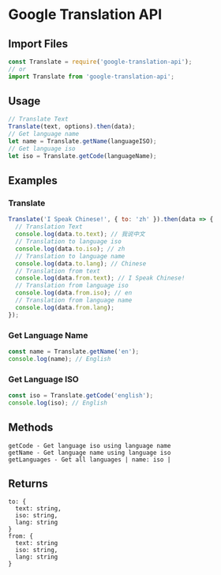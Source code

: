 # Google Translation API

## Import Files

```js
const Translate = require('google-translation-api');
// or
import Translate from 'google-translation-api';
```

## Usage

```js
// Translate Text
Translate(text, options).then(data);
// Get language name
let name = Translate.getName(languageISO);
// Get language iso
let iso = Translate.getCode(languageName);
```

## Examples

### Translate
```js
Translate('I Speak Chinese!', { to: 'zh' }).then(data => {
  // Translation Text
  console.log(data.to.text); // 我说中文
  // Translation to language iso
  console.log(data.to.iso); // zh
  // Translation to language name
  console.log(data.to.lang); // Chinese
  // Translation from text
  console.log(data.from.text); // I Speak Chinese!
  // Translation from language iso
  console.log(data.from.iso); // en
  // Translation from language name
  console.log(data.from.lang);
});
```
### Get Language Name

```js
const name = Translate.getName('en');
console.log(name); // English
```

### Get Language ISO

```js
const iso = Translate.getCode('english');
console.log(iso); // English
```

## Methods

```
getCode - Get language iso using language name
getName - Get language name using language iso
getLanguages - Get all languages | name: iso |
```

## Returns

```
to: {
  text: string,
  iso: string,
  lang: string
}
from: {
  text: string
  iso: string,
  lang: string
}
```
